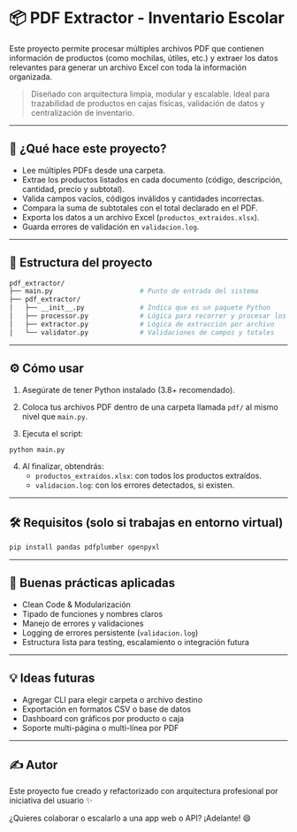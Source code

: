 # 📦 PDF Extractor - Inventario Escolar

Este proyecto permite procesar múltiples archivos PDF que contienen información de productos (como mochilas, útiles, etc.) y extraer los datos relevantes para generar un archivo Excel con toda la información organizada.

> Diseñado con arquitectura limpia, modular y escalable. Ideal para trazabilidad de productos en cajas físicas, validación de datos y centralización de inventario.

---

## 🧠 ¿Qué hace este proyecto?

- Lee múltiples PDFs desde una carpeta.
- Extrae los productos listados en cada documento (código, descripción, cantidad, precio y subtotal).
- Valida campos vacíos, códigos inválidos y cantidades incorrectas.
- Compara la suma de subtotales con el total declarado en el PDF.
- Exporta los datos a un archivo Excel (`productos_extraidos.xlsx`).
- Guarda errores de validación en `validacion.log`.

---

## 📁 Estructura del proyecto

```bash
pdf_extractor/
├── main.py                      # Punto de entrada del sistema
├── pdf_extractor/
│   ├── __init__.py              # Indica que es un paquete Python
│   ├── processor.py             # Lógica para recorrer y procesar los PDFs
│   ├── extractor.py             # Lógica de extracción por archivo
│   └── validator.py             # Validaciones de campos y totales
```

---

## ⚙️ Cómo usar

1. Asegúrate de tener Python instalado (3.8+ recomendado).

2. Coloca tus archivos PDF dentro de una carpeta llamada `pdf/` al mismo nivel que `main.py`.

3. Ejecuta el script:

```bash
python main.py
```

4. Al finalizar, obtendrás:
   - `productos_extraidos.xlsx`: con todos los productos extraídos.
   - `validacion.log`: con los errores detectados, si existen.

---

## 🛠 Requisitos (solo si trabajas en entorno virtual)

```bash
pip install pandas pdfplumber openpyxl
```

---

## 🧼 Buenas prácticas aplicadas

- Clean Code & Modularización
- Tipado de funciones y nombres claros
- Manejo de errores y validaciones
- Logging de errores persistente (`validacion.log`)
- Estructura lista para testing, escalamiento o integración futura

---

## 💡 Ideas futuras

- Agregar CLI para elegir carpeta o archivo destino
- Exportación en formatos CSV o base de datos
- Dashboard con gráficos por producto o caja
- Soporte multi-página o multi-línea por PDF

---

## ✍️ Autor

Este proyecto fue creado y refactorizado con arquitectura profesional por iniciativa del usuario ✨

¿Quieres colaborar o escalarlo a una app web o API? ¡Adelante! 😄
